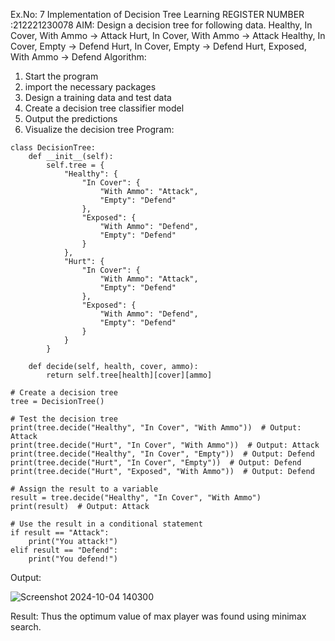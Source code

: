 Ex.No: 7 Implementation of Decision Tree Learning 
REGISTER NUMBER :212221230078
AIM:
Design a decision tree for following data. 
 Healthy, In Cover, With Ammo -> Attack
Hurt, In Cover, With Ammo -> Attack
Healthy, In Cover, Empty -> Defend
Hurt, In Cover, Empty -> Defend
Hurt, Exposed, With Ammo -> Defend
Algorithm:
1. Start the program
2. import the necessary packages 
3. Design a training data and test data 
4. Create a decision tree classifier model
5. Output the predictions 
6. Visualize the decision tree 
Program:
```
class DecisionTree:
    def __init__(self):
        self.tree = {
            "Healthy": {
                "In Cover": {
                    "With Ammo": "Attack",
                    "Empty": "Defend"
                },
                "Exposed": {
                    "With Ammo": "Defend",
                    "Empty": "Defend"
                }
            },
            "Hurt": {
                "In Cover": {
                    "With Ammo": "Attack",
                    "Empty": "Defend"
                },
                "Exposed": {
                    "With Ammo": "Defend",
                    "Empty": "Defend"
                }
            }
        }

    def decide(self, health, cover, ammo):
        return self.tree[health][cover][ammo]

# Create a decision tree
tree = DecisionTree()

# Test the decision tree
print(tree.decide("Healthy", "In Cover", "With Ammo"))  # Output: Attack
print(tree.decide("Hurt", "In Cover", "With Ammo"))  # Output: Attack
print(tree.decide("Healthy", "In Cover", "Empty"))  # Output: Defend
print(tree.decide("Hurt", "In Cover", "Empty"))  # Output: Defend
print(tree.decide("Hurt", "Exposed", "With Ammo"))  # Output: Defend

# Assign the result to a variable
result = tree.decide("Healthy", "In Cover", "With Ammo")
print(result)  # Output: Attack

# Use the result in a conditional statement
if result == "Attack":
    print("You attack!")
elif result == "Defend":
    print("You defend!")
```
Output:

![Screenshot 2024-10-04 140300](https://github.com/user-attachments/assets/3f5c1b59-f1f1-4be0-bc44-e251615c00c5)


Result:
Thus the optimum value of max player was found using minimax search.
